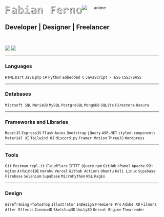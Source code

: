 <center>
    <span style="display:flex">  
        <img src="https://github.com/fabianferno/fabianferno/blob/main/name.gif?raw=true" width="50%" href="https://fabianferno.wordpress.com/" alt="hello">
        <img src="https://user-images.githubusercontent.com/57835412/140022820-7325e0f3-85bd-4210-8ff2-51adfd606e46.gif"  width="20%"  alt="anime">
    </span>
</center>
<h2> Developer | Designer | Freelancer </h2>

<br>

<p align="left">
    <img src="http://github-readme-streak-stats.herokuapp.com?user=fabianferno&theme=blux&&background=0d1117&border=444" height="165">
    <img src="https://github-readme-stats.vercel.app/api?username=fabianferno&show_icons=true&title_color=018596&icon_color=00E1F7FF&bg_color=0d1117&text_color=FFF&border_color=444&count_private=true" height="165">
</p>

---

### Languages

`HTML` `Dart` `Java` `php` `C#` `Python` `Embedded C` `JavaScript - ES6` `CSS3/SASS`

---

### Databases

`Micrsoft SQL` `MariaDB` `MySQL` `PostgreSQL` `MongoDB` `SQLite` `Firestore` `Hasura`

---

### Frameworks and Libraries

`ReactJS` `ExpressJS` `Flask` `Axios` `Bootstrap` `jQuery` `ASP.NET` `styled-components` `Material UI` `Tailwind UI` `discord.py` `Framer Motion` `ThreeJS` `Wordpress`

---

### Tools

`Git` `Postman` `repl.it` `Cloudflare` `IFTTT` `jQuery` `npm` `GitHub` `cPanel` `Apache` `SSH` `nginx` `ArduinoIDE` `Heroku` `Vercel` `Github Actions` `Ubuntu` `Kali Linux` `Supabase` `Firebase` `Selenium` `Supabase` `MicroPython` `WSL` `RegEx`

---

### Design

`Wireframing` `Photoshop` `Illustrator` `InDesign` `Premiere Pro` `Adobe XD` `Filmora` `After Effects` `Cinema4D` `Sketchup3D` `Unity3D` `Unreal Engine` `Thearender`
